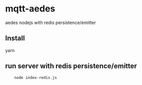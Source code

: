 # mqtt-aedes
aedes nodejs with redis persistence/emitter

## Install
yarn

## run server with redis persistence/emitter
```
    node index-redis.js
```